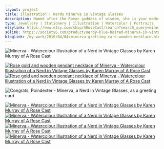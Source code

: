```yaml
---
layout: project
title: Illustration | Nerdy Minerva in Vintage Glasses
description: Named after the Roman goddess of wisdom, she is your modern geek girl. She watches Star Trek TNG and Buffy repeats, while boning up on a bit of medieval history. She knows ombre hair probably isn’t quite as fashionable as it once was, but prefers to follow her own personal style than what happens to be in vogue at any particular time. Her glasses always have to have a bit of a vintage vibe to them. She may be a little shy when you first get to know her, but despite being an introvert she enjoys meeting new people.
type: Jewellery | Stationery | Illustration | Watercolor | Portraits
etsylink: https://www.etsy.com/shop/ARoseCast/search?search_query=minerva
s6link: https://society6.com/product/nerdy-blue-haired-minerva-in-vintage-glasses_print#1=45
bloglink: /my-work/2016/04/04/minerva-gretting-card-wooden-necklace.html
---
```


![Minerva - Watercolour Illustration of a Nerd in Vintage Glasses by Karen Murray of A Rose Cast](/assets/folio/portraits/minerva-nerd-in-glasses.jpg "Minerva - Watercolour Illustration of a Nerd in Vintage Glasses by Karen Murray of @arosecast")

<div class="row">
	<div class="col-md-6">
		<a href="https://www.etsy.com/listing/288122435/rose-gold-walnut-wood-pendant-necklace" title="Rose gold and wooden pendant necklace of Minerva - Watercolour Illustration of a Nerd in Vintage Glasses by Karen Murray of A Rose Cast"><img src="/assets/folio/portraits/necklace-nerd-minerva.jpg" alt="Rose gold and wooden pendant necklace of Minerva - Watercolour Illustration of a Nerd in Vintage Glasses by Karen Murray of A Rose Cast" title="Rose gold and wooden pendant necklace of Minerva - Watercolour Illustration of a Nerd in Vintage Glasses by Karen Murray of @arosecast"></a>
	</div>
	<div class="col-md-6">
		<a href="https://www.etsy.com/listing/288122435/rose-gold-walnut-wood-pendant-necklace" title="Rose gold and wooden pendant necklace of Minerva - Watercolour Illustration of a Nerd in Vintage Glasses by Karen Murray of A Rose Cast"><img src="/assets/blog/2016-03/minerva-glasses-rose-gold-wooden-necklace.jpg" alt="Rose gold and wooden pendant necklace of Minerva - Watercolour Illustration of a Nerd in Vintage Glasses by Karen Murray of A Rose Cast" title="Rose gold and wooden pendant necklace of Minerva - Watercolour Illustration of a Nerd in Vintage Glasses by Karen Murray of @arosecast"></a>
	</div>
</div>

![Congrats, Poindexter - Minerva, a Nerd in Vintage Glasses, as a greeting card](/assets/folio/portraits/minerva-congrats-poindexter-greeting-card.jpg "Congrats, Poindexter - Minerva, a Nerd in Vintage Glasses, as a greeting card / stationery for passing exams / tests by Karen Murray of @arosecast")

<div class="row">
	<div class="col-md-6">
		<a href="https://society6.com/product/nerdy-blue-haired-minerva-in-vintage-glasses_print#1=45" title="Buy Minerva, a Nerd in Vintage Glasses, as a range of products on my Society6 Store"><img src="/assets/blog/2016-04/society6-minerva-nerd-in-glasses-pillows.jpg" alt="Minerva - Watercolour Illustration of a Nerd in Vintage Glasses by Karen Murray of A Rose Cast" title="Pillow of Minerva - Watercolour Illustration of a Nerd in Vintage Glasses by Karen Murray of @arosecast"></a>
	</div>
	<div class="col-md-6">
		<a href="https://society6.com/product/nerdy-blue-haired-minerva-in-vintage-glasses_print#1=45" title="Buy Minerva, a Nerd in Vintage Glasses, as a range of products on my Society6 Store"><img src="/assets/blog/2016-04/society6-minerva-nerd-in-glasses-phone-skins.jpg" alt="Minerva - Watercolour Illustration of a Nerd in Vintage Glasses by Karen Murray of A Rose Cast" title="iPhone Skin of Minerva - Watercolour Illustration of a Nerd in Vintage Glasses by Karen Murray of @arosecast"></a>
	</div>
</div>
<div class="row">
	<div class="col-md-6">
		<a href="https://society6.com/product/nerdy-blue-haired-minerva-in-vintage-glasses_print#1=45" title="Buy Minerva, a Nerd in Vintage Glasses, as a range of products on my Society6 Store"><img src="/assets/blog/2016-04/society6-minerva-nerd-in-glasses-mugs.jpg" alt="Minerva - Watercolour Illustration of a Nerd in Vintage Glasses by Karen Murray of A Rose Cast" title="Mug of Minerva - Watercolour Illustration of a Nerd in Vintage Glasses by Karen Murray of @arosecast"></a>
	</div>
	<div class="col-md-6">
		<a href="https://society6.com/product/nerdy-blue-haired-minerva-in-vintage-glasses_print#1=45" title="Buy Minerva, a Nerd in Vintage Glasses, as a range of products on my Society6 Store"><img src="/assets/blog/2016-04/society6-minerva-nerd-in-glasses-bags.jpg" alt="Minerva - Watercolour Illustration of a Nerd in Vintage Glasses by Karen Murray of A Rose Cast" title="Tote Bag of Minerva - Watercolour Illustration of a Nerd in Vintage Glasses by Karen Murray of @arosecast"></a>
	</div>
</div>